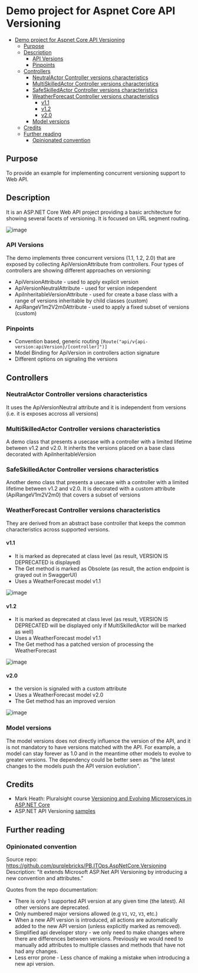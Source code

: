 # Demo project for Aspnet Core API Versioning

- [Demo project for Aspnet Core API Versioning](#demo-project-for-aspnet-core-api-versioning)
  - [Purpose](#purpose)
  - [Description](#description)
    - [API Versions](#api-versions)
    - [Pinpoints](#pinpoints)
  - [Controllers](#controllers)
    - [NeutralActor Controller versions characteristics](#neutralactor-controller-versions-characteristics)
    - [MultiSkilledActor Controller versions characteristics](#multiskilledactor-controller-versions-characteristics)
    - [SafeSkilledActor Controller versions characteristics](#safeskilledactor-controller-versions-characteristics)
    - [WeatherForecast Controller versions characteristics](#weatherforecast-controller-versions-characteristics)
      - [v1.1](#v11)
      - [v1.2](#v12)
      - [v2.0](#v20)
    - [Model versions](#model-versions)
  - [Credits](#credits)
  - [Further reading](#further-reading)
    - [Opinionated convention](#opinionated-convention)

## Purpose

To provide an example for implementing concurrent versioning support to Web API.

## Description

It is an ASP.NET Core Web API project providing a basic architecture for showing several facets of versioning. It is focused on URL segment routing.

![image](https://user-images.githubusercontent.com/86602521/138067822-f8029716-4216-4821-bb04-6ba435cfd5fa.png)

### API Versions

The demo implements three concurrent versions (1.1, 1.2, 2.0) that are exposed by collecting ApiVersionAttribute from controllers.
Four types of controllers are showing different approaches on versioning:

- ApiVersionAttribute - used to apply explicit version
- ApiVersionNeutralAttribute - used for version independent
- ApiInheritableVersionAttribute - used for create a base class with a range of versions inheritable by child classes (custom)
- ApiRangeV1m2V2m0Attribute - used to apply a fixed subset of versions (custom)

### Pinpoints

- Convention based, generic routing ```[Route("api/v{api-version:apiVersion}/[controller]")]```
- Model Binding for ApiVersion in controllers action signature
- Different options on signaling the versions

## Controllers

### NeutralActor Controller versions characteristics

It uses the ApiVersionNeutral attribute and it is independent from versions (i.e. it is exposes accross all versions)

### MultiSkilledActor Controller versions characteristics

A demo class that presents a usecase with a controller with a limited lifetime between v1.2 and v2.0.
It inherits the versions placed on a base class decorated with ApiInheritableVersion


### SafeSkilledActor Controller versions characteristics

Another demo class that presents a usecase with a controller with a limited lifetime between v1.2 and v2.0.
It is decorated with a custom attribute (ApiRangeV1m2V2m0) that covers a subset of versions


### WeatherForecast Controller versions characteristics

They are derived from an abstract base controller that keeps the common characteristics across supported versions.

#### v1.1 

- It is marked as deprecated at class level (as result, VERSION IS DEPRECATED is displayed)
- The Get method is marked as Obsolete (as result, the action endpoint is grayed out in SwaggerUI)
- Uses a WeatherForecast model v1.1

![image](https://user-images.githubusercontent.com/86602521/137956161-45671ad1-d558-40e5-90c7-5005038e3bc2.png)

#### v1.2 

- It is marked as deprecated at class level (as result, VERSION IS DEPRECATED will be displayed only if MultiSkilledActor will be marked as well)
- Uses a WeatherForecast model v1.1
- The Get method has a patched version of processing the WeatherForecast

![image](https://user-images.githubusercontent.com/86602521/137957109-37f48b16-4de1-43b1-a0f0-a3d3ea1a56eb.png)

#### v2.0

- the version is signaled with a custom attribute
- Uses a WeatherForecast model v2.0
- The Get method has an improved version

![image](https://user-images.githubusercontent.com/86602521/137956341-9e3cc1df-4c38-45e2-b0a3-8e6bafb8c892.png)

### Model versions

The model versions does not directly influence the version of the API, and it is not mandatory to have versions matched with the API. For example, a model can stay forever as 1.0 and in the meantime other models to evolve to greater versions. The dependency could be better seen as "the latest changes to the models push the API version evolution".

## Credits

- Mark Heath: Pluralsight course  [
Versioning and Evolving Microservices in ASP.NET Core](https://app.pluralsight.com/library/courses/versioning-evolving-microservices-asp-dot-net-core/exercise-files)
- ASP.NET API Versioning [samples](https://github.com/dotnet/aspnet-api-versioning/tree/master/samples)

## Further reading

### Opinionated convention

Source repo: https://github.com/purplebricks/PB.ITOps.AspNetCore.Versioning
Description: "It extends Microsoft ASP.Net API Versioning by introducing a new convention and attributes."

Quotes from the repo documentation:

  - There is only 1 supported API version at any given time (the latest). All other versions are deprecated.
  - Only numbered major versions allowed (e.g `V1`, `V2`, `V3`, etc.)
  - When a new API version is introduced, all actions are automatically added to the new API version (unless explicitly marked as removed).
  - Simplified api developer story - we only need to make changes where there are differences between versions. Previously we would need to manually add attributes to multiple classes and methods that have not had any changes.
  - Less error prone - Less chance of making a mistake when introducing a new api version.
